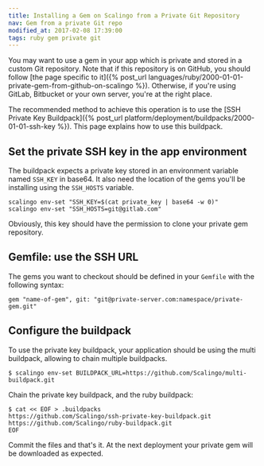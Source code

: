 ```yaml
---
title: Installing a Gem on Scalingo from a Private Git Repository
nav: Gem from a private Git repo
modified_at: 2017-02-08 17:39:00
tags: ruby gem private git
---
```


You may want to use a gem in your app which is private and stored in a custom
Git repository. Note that if this repository is on GitHub, you should follow
[the page specific to it]({% post_url
languages/ruby/2000-01-01-private-gem-from-github-on-scalingo %}). Otherwise,
if you're using GitLab, Bitbucket or your own server, you're at the right
place.

The recommended method to achieve this operation is to use the [SSH Private
Key Buildpack]({% post_url platform/deployment/buildpacks/2000-01-01-ssh-key %}).
This page explains how to use this buildpack.

## Set the private SSH key in the app environment

The buildpack expects a private key stored in an environment variable named `SSH_KEY`
in base64. It also need the location of the gems you'll be installing using the `SSH_HOSTS`
variable.

```
scalingo env-set "SSH_KEY=$(cat private_key | base64 -w 0)"
scalingo env-set "SSH_HOSTS=git@gitlab.com"
```

Obviously, this key should have the permission to clone your private gem
repository.

## Gemfile: use the SSH URL

The gems you want to checkout should be defined in your `Gemfile` with the following syntax:

```
gem "name-of-gem", git: "git@private-server.com:namespace/private-gem.git"
```

## Configure the buildpack

To use the private key buildpack, your application should be using the multi buildpack,
allowing to chain multiple buildpacks.

```
$ scalingo env-set BUILDPACK_URL=https://github.com/Scalingo/multi-buildpack.git
```

Chain the private key buildpack, and the ruby buildpack:

```
$ cat << EOF > .buildpacks
https://github.com/Scalingo/ssh-private-key-buildpack.git
https://github.com/Scalingo/ruby-buildpack.git
EOF
```

Commit the files and that's it. At the next deployment your private gem will be downloaded
as expected.
